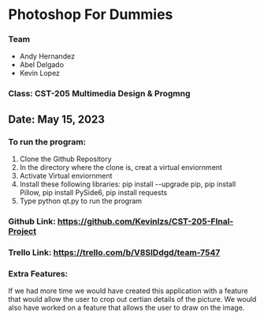 # Photoshop For Dummies

### Team
* Andy Hernandez
* Abel Delgado
* Kevin Lopez

### Class: CST-205 Multimedia Design & Progmng
## Date: May 15, 2023

### To run the program:
1. Clone the Github Repository
2. In the directory where the clone is, creat a virtual enviornment
3. Activate Virtual enviornment
4. Install these following libraries: pip install --upgrade pip, pip install Pillow, pip install PySide6, pip install requests
5. Type python qt.py to run the program

### Github Link: https://github.com/Kevinlzs/CST-205-FInal-Project
### Trello Link: https://trello.com/b/V8SIDdgd/team-7547

### Extra Features: 
If we had more time we would have created this application with a feature that would allow the user to crop out certian details of the picture. We would also have worked on a feature that allows the user to draw on the image.